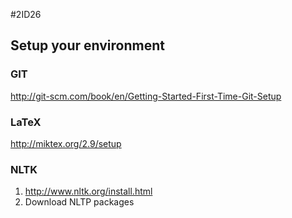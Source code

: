 #2ID26

## Setup your environment

### GIT
http://git-scm.com/book/en/Getting-Started-First-Time-Git-Setup

### LaTeX
http://miktex.org/2.9/setup

### NLTK
1. http://www.nltk.org/install.html
2. Download NLTP packages
